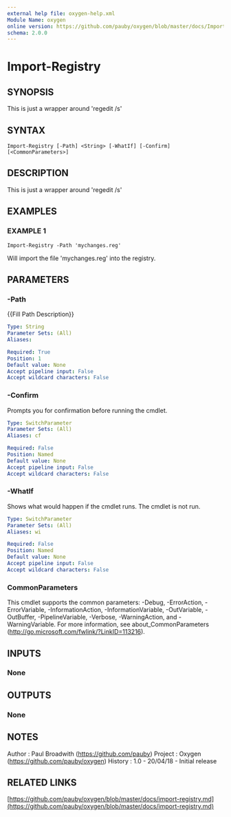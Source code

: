 ```yaml
---
external help file: oxygen-help.xml
Module Name: oxygen
online version: https://github.com/pauby/oxygen/blob/master/docs/Import-Registry.md
schema: 2.0.0
---
```


# Import-Registry

## SYNOPSIS
This is just a wrapper around 'regedit /s'

## SYNTAX

```
Import-Registry [-Path] <String> [-WhatIf] [-Confirm] [<CommonParameters>]
```

## DESCRIPTION
This is just a wrapper around 'regedit /s'

## EXAMPLES

### EXAMPLE 1
```
Import-Registry -Path 'mychanges.reg'
```

Will import the file 'mychanges.reg' into the registry.

## PARAMETERS

### -Path
{{Fill Path Description}}

```yaml
Type: String
Parameter Sets: (All)
Aliases:

Required: True
Position: 1
Default value: None
Accept pipeline input: False
Accept wildcard characters: False
```

### -Confirm
Prompts you for confirmation before running the cmdlet.

```yaml
Type: SwitchParameter
Parameter Sets: (All)
Aliases: cf

Required: False
Position: Named
Default value: None
Accept pipeline input: False
Accept wildcard characters: False
```

### -WhatIf
Shows what would happen if the cmdlet runs.
The cmdlet is not run.

```yaml
Type: SwitchParameter
Parameter Sets: (All)
Aliases: wi

Required: False
Position: Named
Default value: None
Accept pipeline input: False
Accept wildcard characters: False
```

### CommonParameters
This cmdlet supports the common parameters: -Debug, -ErrorAction, -ErrorVariable, -InformationAction, -InformationVariable, -OutVariable, -OutBuffer, -PipelineVariable, -Verbose, -WarningAction, and -WarningVariable.
For more information, see about_CommonParameters (http://go.microsoft.com/fwlink/?LinkID=113216).

## INPUTS

### None

## OUTPUTS

### None

## NOTES
Author  : Paul Broadwith (https://github.com/pauby)
Project : Oxygen (https://github.com/pauby/oxygen)
History : 1.0 - 20/04/18 - Initial release

## RELATED LINKS

[https://github.com/pauby/oxygen/blob/master/docs/import-registry.md](https://github.com/pauby/oxygen/blob/master/docs/import-registry.md)

